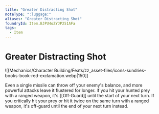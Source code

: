 ```yaml
---
title: "Greater Distracting Shot"
noteType: ":luggage:"
aliases: "Greater Distracting Shot"
foundryId: Item.BJPU4oZYJP251AFa
tags:
  - Item
---
```


# Greater Distracting Shot
![[Mechanics/Character Building/Feats/zz_asset-files/icons-sundries-books-book-red-exclamation.webp|150]]

Even a single missile can throw off your enemy's balance, and more powerful attacks leave it flustered for longer. If you hit your hunted prey with a ranged weapon, it's [[Off-Guard]] until the start of your next turn. If you critically hit your prey or hit it twice on the same turn with a ranged weapon, it's off-guard until the end of your next turn instead.
